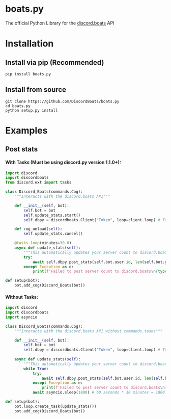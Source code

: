 # boats.py
The official Python Library for the [discord.boats](https://discord.boats) API

# Installation
## Install via pip (Recommended)
```pip install boats.py```
## Install from source
```
git clone https://github.com/DiscordBoats/boats.py
cd boats.py
python setup.py install
```

# Examples
## Post stats
#### With Tasks (Must be using discord.py version 1.1.0+):
```python
import discord
import discordboats
from discord.ext import tasks

class Discord_Boats(commands.Cog):
    """Interacts with the discord.boats API"""

    def __init__(self, bot):
        self.bot = bot
        self.update_stats.start()
        self.dbpy = discordboats.Client("Token", loop=client.loop) # Token obtained from discord.boats

    def cog_unload(self):
        self.update_stats.cancel()

    @tasks.loop(minutes=30.0)
    async def update_stats(self):
        """This automatically updates your server count to discord.boats every 30 minutes using commands.tasks"""
        try:
            await self.dbpy.post_stats(self.bot.user.id, len(self.bot.guilds))
        except Exception as e:
            print(f'Failed to post server count to discord.boats\n{type(e).__name__}: {e}')

def setup(bot):
    bot.add_cog(Discord_Boats(bot))
```
#### Without Tasks:
```python
import discord
import discordboats
import asyncio

class Discord_Boats(commands.Cog):
    """Interacts with the discord.boats API without commands.tasks"""

    def __init__(self, bot):
        self.bot = bot
        self.dbpy = discordboats.Client("Token", loop=client.loop) # Token obtained from discord.boats
        
    async def update_stats(self):
        """This automatically updates your server count to discord.boats every 30 minutes."""
        while True:
            try:
                await self.dbpy.post_stats(self.bot.user.id, len(self.bot.guilds))
            except Exception as e:
                print(f'Failed to post server count to discord.boats\n{type(e).__name__}: {e}')
            await asyncio.sleep(1800) # 60 seconds * 30 minutes = 1800 seconds

def setup(bot):
    bot.loop.create_task(update_stats())
    bot.add_cog(Discord_Boats(bot))
```
